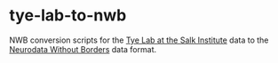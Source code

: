 # tye-lab-to-nwb

NWB conversion scripts for the [Tye Lab at the Salk Institute](https://tyelab.org) data to the
[Neurodata Without Borders](https://nwb-overview.readthedocs.io/) data format.
